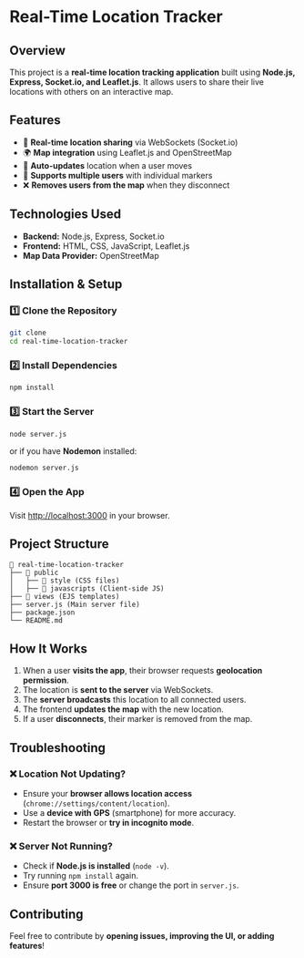 # Real-Time Location Tracker

## Overview
This project is a **real-time location tracking application** built using **Node.js, Express, Socket.io, and Leaflet.js**. It allows users to share their live locations with others on an interactive map.

## Features
- 📍 **Real-time location sharing** via WebSockets (Socket.io)
- 🌍 **Map integration** using Leaflet.js and OpenStreetMap
- 🔄 **Auto-updates** location when a user moves
- 🚀 **Supports multiple users** with individual markers
- ❌ **Removes users from the map** when they disconnect

## Technologies Used
- **Backend:** Node.js, Express, Socket.io
- **Frontend:** HTML, CSS, JavaScript, Leaflet.js
- **Map Data Provider:** OpenStreetMap

## Installation & Setup
### 1️⃣ Clone the Repository
```bash
git clone 
cd real-time-location-tracker
```

### 2️⃣ Install Dependencies
```bash
npm install
```

### 3️⃣ Start the Server
```bash
node server.js
```

or if you have **Nodemon** installed:
```bash
nodemon server.js
```

### 4️⃣ Open the App
Visit [http://localhost:3000](http://localhost:3000) in your browser.

## Project Structure
```
📂 real-time-location-tracker
├── 📂 public
│   ├── 📂 style (CSS files)
│   ├── 📂 javascripts (Client-side JS)
├── 📂 views (EJS templates)
├── server.js (Main server file)
├── package.json
└── README.md
```

## How It Works
1. When a user **visits the app**, their browser requests **geolocation permission**.
2. The location is **sent to the server** via WebSockets.
3. The **server broadcasts** this location to all connected users.
4. The frontend **updates the map** with the new location.
5. If a user **disconnects**, their marker is removed from the map.

## Troubleshooting
### ❌ Location Not Updating?
- Ensure your **browser allows location access** (`chrome://settings/content/location`).
- Use a **device with GPS** (smartphone) for more accuracy.
- Restart the browser or **try in incognito mode**.

### ❌ Server Not Running?
- Check if **Node.js is installed** (`node -v`).
- Try running `npm install` again.
- Ensure **port 3000 is free** or change the port in `server.js`.

## Contributing
Feel free to contribute by **opening issues, improving the UI, or adding features**!


